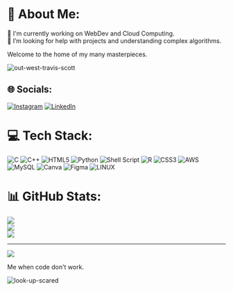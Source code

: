 # 💫 About Me:
🔭 I'm currently working on WebDev and Cloud Computing.<br>🤝 I’m looking for help with projects and understanding complex algorithms.<br>

Welcome to the home of my many masterpieces.




![out-west-travis-scott](https://github.com/lordtarun2203/lordtarun2203/assets/133484826/b4d501ba-351c-42ba-a0e4-0b94ce76b1e2)





## 🌐 Socials:
[![Instagram](https://img.shields.io/badge/Instagram-%23E4405F.svg?logo=Instagram&logoColor=white)](https://instagram.com/https://www.instagram.com/tarun_2203_/#) [![LinkedIn](https://img.shields.io/badge/LinkedIn-%230077B5.svg?logo=linkedin&logoColor=white)](https://linkedin.com/in/https://www.linkedin.com/in/tarunaaditya/) 

# 💻 Tech Stack:
![C](https://img.shields.io/badge/c-%2300599C.svg?style=for-the-badge&logo=c&logoColor=white) ![C++](https://img.shields.io/badge/c++-%2300599C.svg?style=for-the-badge&logo=c%2B%2B&logoColor=white) ![HTML5](https://img.shields.io/badge/html5-%23E34F26.svg?style=for-the-badge&logo=html5&logoColor=white) ![Python](https://img.shields.io/badge/python-3670A0?style=for-the-badge&logo=python&logoColor=ffdd54) ![Shell Script](https://img.shields.io/badge/shell_script-%23121011.svg?style=for-the-badge&logo=gnu-bash&logoColor=white) ![R](https://img.shields.io/badge/r-%23276DC3.svg?style=for-the-badge&logo=r&logoColor=white) ![CSS3](https://img.shields.io/badge/css3-%231572B6.svg?style=for-the-badge&logo=css3&logoColor=white) ![AWS](https://img.shields.io/badge/AWS-%23FF9900.svg?style=for-the-badge&logo=amazon-aws&logoColor=white) ![MySQL](https://img.shields.io/badge/mysql-%2300f.svg?style=for-the-badge&logo=mysql&logoColor=white) ![Canva](https://img.shields.io/badge/Canva-%2300C4CC.svg?style=for-the-badge&logo=Canva&logoColor=white) 	![Figma](https://img.shields.io/badge/figma-%23F24E1E.svg?style=for-the-badge&logo=figma&logoColor=white) ![LINUX](https://img.shields.io/badge/Linux-FCC624?style=for-the-badge&logo=linux&logoColor=black)
# 📊 GitHub Stats:
![](https://github-readme-stats.vercel.app/api?username=lordtarun2203&theme=dark&hide_border=false&include_all_commits=true&count_private=false)<br/>
![](https://github-readme-streak-stats.herokuapp.com/?user=lordtarun2203&theme=dark&hide_border=false)<br/>
![](https://github-readme-stats.vercel.app/api/top-langs/?username=lordtarun2203&theme=dark&hide_border=false&include_all_commits=true&count_private=false&layout=compact)

---
[![](https://visitcount.itsvg.in/api?id=lordtarun2203&icon=0&color=0)](https://visitcount.itsvg.in)

Me when code don't work.

![look-up-scared](https://github.com/lordtarun2203/lordtarun2203/assets/133484826/b3fa8c94-5a7e-4967-9d46-4f4e2b013fae)

<!-- Proudly created with GPRM ( https://gprm.itsvg.in ) -->

